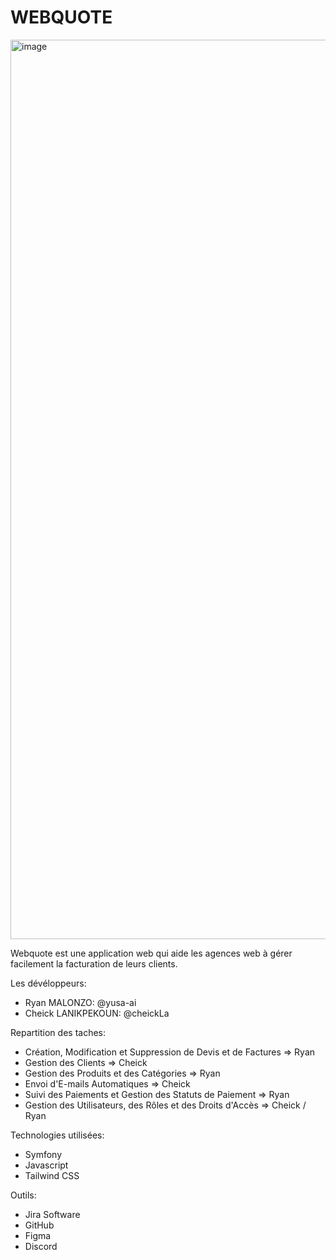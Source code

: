 # WEBQUOTE
<img width="1439" alt="image" src="https://github.com/webquote-app/webquote/assets/92098641/d3eeb6e3-b1be-4ed4-a9e1-51414448acea">

Webquote est une application web qui aide les agences web à gérer facilement la facturation de leurs clients.

Les dévéloppeurs: 

  - Ryan MALONZO: @yusa-ai
  - Cheick LANIKPEKOUN: @cheickLa

Repartition des taches:
  - Création, Modification et Suppression de Devis et de Factures => Ryan  
  - Gestion des Clients                                           => Cheick
  - Gestion des Produits et des Catégories                        => Ryan
  - Envoi d'E-mails Automatiques                                  => Cheick
  - Suivi des Paiements et Gestion des Statuts de Paiement        => Ryan
  - Gestion des Utilisateurs, des Rôles et des Droits d'Accès     => Cheick / Ryan 

Technologies utilisées:
  - Symfony
  - Javascript
  - Tailwind CSS 

Outils:
  - Jira Software
  - GitHub
  - Figma
  - Discord
